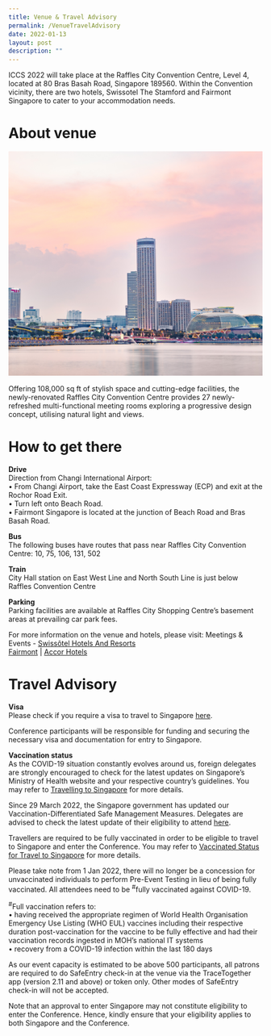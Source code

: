 ```yaml
---
title: Venue & Travel Advisory
permalink: /VenueTravelAdvisory
date: 2022-01-13
layout: post
description: ""
---
```

ICCS 2022 will take place at the Raffles City Convention Centre, Level 4, located at 80 Bras Basah Road, Singapore 189560. Within the Convention vicinity, there are two hotels, Swissotel The Stamford and Fairmont Singapore to cater to your accommodation needs.  

# About venue  
![](/images/Hotel%20Architectural%20View.jpg)

Offering 108,000 sq ft of stylish space and cutting-edge facilities, the newly-renovated Raffles City Convention Centre provides 27 newly-refreshed multi-functional meeting rooms exploring a progressive design concept, utilising natural light and views.

# How to get there
**Drive**  
Direction from Changi International Airport:  
•	From Changi Airport, take the East Coast Expressway (ECP) and exit at the Rochor Road Exit.  
•	Turn left onto Beach Road.  
•	Fairmont Singapore is located at the junction of Beach Road and Bras Basah Road.

**Bus**  
The following buses have routes that pass near Raffles City Convention Centre: 10, 75, 106, 131, 502

**Train**  
City Hall station on East West Line and North South Line is just below Raffles Convention Centre  

**Parking**  
Parking facilities are available at Raffles City Shopping Centre’s basement areas at prevailing car park fees.

For more information on the venue and hotels, please visit: 
Meetings & Events - [Swissôtel Hotels And Resorts](swissotel.com)  
[Fairmont](www.fairmont.com) | [Accor Hotels](www.accorhotels.com)  

# Travel Advisory

**Visa**  
Please check if you require a visa to travel to Singapore [here](https://www.ica.gov.sg/enter-depart/entry_requirements/visa_requirements).

Conference participants will be responsible for funding and securing the necessary visa and documentation for entry to Singapore.

**Vaccination status**   
As the COVID-19 situation constantly evolves around us, foreign delegates are strongly encouraged to check for the latest updates on Singapore’s Ministry of Health website and your respective country’s guidelines. You may refer to [Travelling to Singapore](https://safetravel.ica.gov.sg/arriving/overview) for more details.

Since 29 March 2022, the Singapore government has updated our Vaccination-Differentiated Safe Management Measures. Delegates are advised to check the latest update of their eligibility to attend [here](https://www.moh.gov.sg/covid-19-phase-advisory).

Travellers are required to be fully vaccinated in order to be eligible to travel to Singapore and enter the Conference. You may refer to [Vaccinated Status for Travel to Singapore](https://safetravel.ica.gov.sg/stpl/vaccination-requirements) for more details. 

Please take note from 1 Jan 2022, there will no longer be a concession for unvaccinated individuals to perform Pre-Event Testing in lieu of being fully vaccinated. All attendees need to be <sup>#</sup>fully vaccinated against COVID-19.

<sup>#</sup>Full vaccination refers to:  
•	having received the appropriate regimen of World Health Organisation Emergency Use Listing (WHO EUL) vaccines including their respective duration post-vaccination for the vaccine to be fully effective and had their vaccination records ingested in MOH’s national IT systems  
•	recovery from a COVID-19 infection within the last 180 days

As our event capacity is estimated to be above 500 participants, all patrons are required to do SafeEntry check-in at the venue via the TraceTogether app (version 2.11 and above) or token only.  Other modes of SafeEntry check-in will not be accepted.

Note that an approval to enter Singapore may not constitute eligibility to enter the Conference. Hence, kindly ensure that your eligibility applies to both Singapore and the Conference.